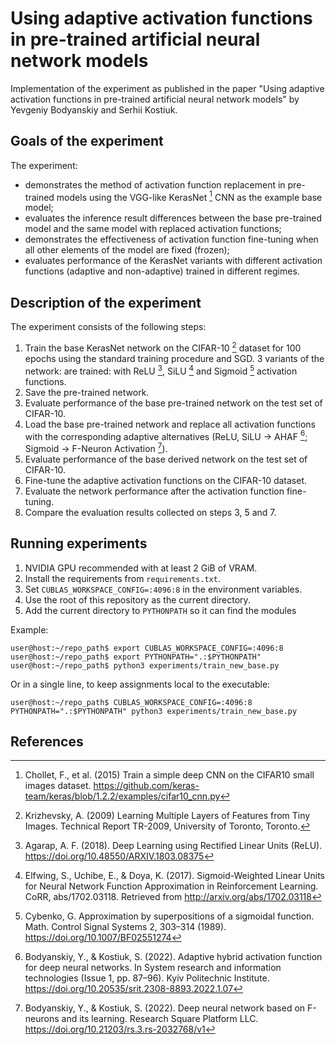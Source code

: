 # Using adaptive activation functions in pre-trained artificial neural network models

Implementation of the experiment as published in the paper "Using adaptive
activation functions in pre-trained artificial neural network models" by
Yevgeniy Bodyanskiy and Serhii Kostiuk.

## Goals of the experiment

The experiment:

- demonstrates the method of activation function replacement in pre-trained
  models using the VGG-like KerasNet [^1] CNN as the example base model;
- evaluates the inference result differences between the base pre-trained model
  and the same model with replaced activation functions;
- demonstrates the effectiveness of activation function fine-tuning when all
  other elements of the model are fixed (frozen);
- evaluates performance of the KerasNet variants with different activation
  functions (adaptive and non-adaptive) trained in different regimes.

## Description of the experiment

The experiment consists of the following steps:

1. Train the base KerasNet network on the CIFAR-10 [^2] dataset for 100 epochs
   using the standard training procedure and SGD. 3 variants of the network:
   are trained: with ReLU [^3], SiLU [^4] and Sigmoid [^5] activation functions.
2. Save the pre-trained network.
3. Evaluate performance of the base pre-trained network on the test set of 
   CIFAR-10.
4. Load the base pre-trained network and replace all activation functions with
   the corresponding adaptive alternatives (ReLU, SiLU -> AHAF [^6]; Sigmoid ->
   F-Neuron Activation [^7]).
5. Evaluate performance of the base derived network on the test set of 
   CIFAR-10.
6. Fine-tune the adaptive activation functions on the CIFAR-10 dataset.
7. Evaluate the network performance after the activation function fine-tuning.
8. Compare the evaluation results collected on steps 3, 5 and 7.

## Running experiments

1. NVIDIA GPU recommended with at least 2 GiB of VRAM.
2. Install the requirements from `requirements.txt`.
3. Set `CUBLAS_WORKSPACE_CONFIG=:4096:8` in the environment variables.
4. Use the root of this repository as the current directory.
5. Add the current directory to `PYTHONPATH` so it can find the modules

Example:

```shell
user@host:~/repo_path$ export CUBLAS_WORKSPACE_CONFIG=:4096:8
user@host:~/repo_path$ export PYTHONPATH=".:$PYTHONPATH"
user@host:~/repo_path$ python3 experiments/train_new_base.py
```

Or in a single line, to keep assignments local to the executable:

```shell
user@host:~/repo_path$ CUBLAS_WORKSPACE_CONFIG=:4096:8 PYTHONPATH=".:$PYTHONPATH" python3 experiments/train_new_base.py
```

## References

[^1]: Chollet, F., et al. (2015) Train a simple deep CNN on the CIFAR10 small
      images dataset. https://github.com/keras-team/keras/blob/1.2.2/examples/cifar10_cnn.py

[^2]: Krizhevsky, A. (2009) Learning Multiple Layers of Features from Tiny
      Images. Technical Report TR-2009, University of Toronto, Toronto.

[^3]: Agarap, A. F. (2018). Deep Learning using Rectified Linear Units (ReLU).
      https://doi.org/10.48550/ARXIV.1803.08375

[^4]: Elfwing, S., Uchibe, E., & Doya, K. (2017). Sigmoid-Weighted Linear Units
      for Neural Network Function Approximation in Reinforcement Learning.
      CoRR, abs/1702.03118. Retrieved from http://arxiv.org/abs/1702.03118

[^5]: Cybenko, G. Approximation by superpositions of a sigmoidal function. Math.
      Control Signal Systems 2, 303–314 (1989). https://doi.org/10.1007/BF02551274

[^6]: Bodyanskiy, Y., & Kostiuk, S. (2022). Adaptive hybrid activation function
      for deep neural networks. In System research and information technologies
      (Issue 1, pp. 87–96). Kyiv Politechnic Institute.
      https://doi.org/10.20535/srit.2308-8893.2022.1.07 

[^7]: Bodyanskiy, Y., & Kostiuk, S. (2022). Deep neural network based on
      F-neurons and its learning. Research Square Platform LLC.
      https://doi.org/10.21203/rs.3.rs-2032768/v1 
